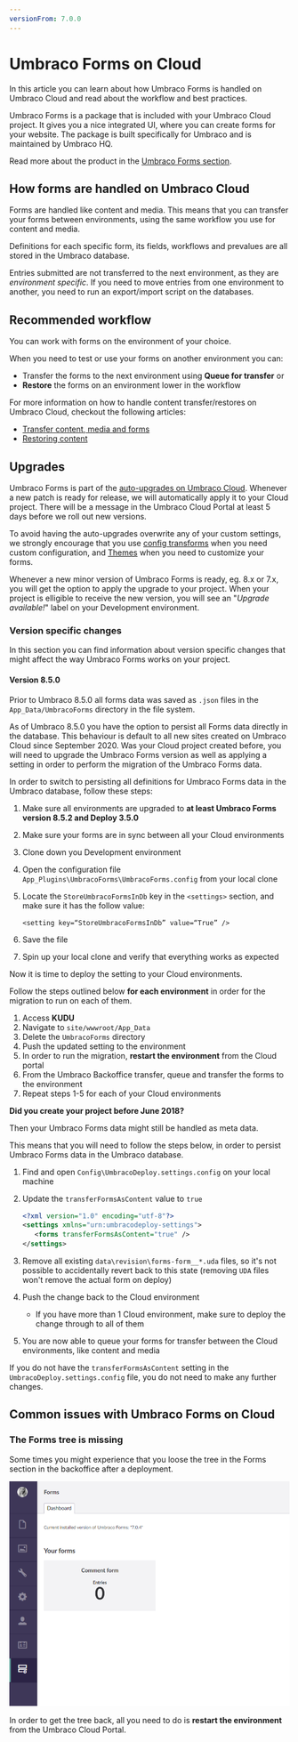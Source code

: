 ```yaml
---
versionFrom: 7.0.0
---
```


# Umbraco Forms on Cloud

In this article you can learn about how Umbraco Forms is handled on Umbraco Cloud and read about the workflow and best practices.

Umbraco Forms is a package that is included with your Umbraco Cloud project. It gives you a nice integrated UI, where you can create forms for your website. The package is built specifically for Umbraco and is maintained by Umbraco HQ.

Read more about the product in the [Umbraco Forms section](../../../Add-ons/UmbracoForms).

## How forms are handled on Umbraco Cloud

Forms are handled like content and media. This means that you can transfer your forms between environments, using the same workflow you use for content and media.

Definitions for each specific form, its fields, workflows and prevalues are all stored in the Umbraco database.

Entries submitted are not transferred to the next environment, as they are *environment specific*. If you need to move entries from one environment to another, you need to run an export/import script on the databases.

## Recommended workflow

You can work with forms on the environment of your choice.

When you need to test or use your forms on another environment you can:

* Transfer the forms to the next environment using **Queue for transfer** or
* **Restore** the forms on an environment lower in the workflow

For more information on how to handle content transfer/restores on Umbraco Cloud, checkout the following articles:

* [Transfer content, media and forms](../Content-Transfer)
* [Restoring content](../Restoring-content)

## Upgrades

Umbraco Forms is part of the [auto-upgrades on Umbraco Cloud](../../Upgrades). Whenever a new patch is ready for release, we will automatically apply it to your Cloud project. There will be a message in the Umbraco Cloud Portal at least 5 days before we roll out new versions.

To avoid having the auto-upgrades overwrite any of your custom settings, we strongly encourage that you use [config transforms](../../Set-Up/Config-Transforms) when you need custom configuration, and [Themes](../../../Add-ons/UmbracoForms/Developer/Themes) when you need to customize your forms.

Whenever a new minor version of Umbraco Forms is ready, eg. 8.x or 7.x, you will get the option to apply the upgrade to your project. When your project is elligible to receive the new version, you will see an "*Upgrade available!*" label on your Development environment.

### Version specific changes

In this section you can find information about version specific changes that might affect the way Umbraco Forms works on your project.

#### Version 8.5.0

Prior to Umbraco 8.5.0 all forms data was saved as `.json` files in the `App_Data/UmbracoForms` directory in the file system.

As of Umbraco 8.5.0 you have the option to persist all Forms data directly in the database. This behaviour is default to all new sites created on Umbraco Cloud since September 2020. Was your Cloud project created before, you will need to upgrade the Umbraco Forms version as well as applying a setting in order to perform the migration of the Umbraco Forms data.

In order to switch to persisting all definitions for Umbraco Forms data in the Umbraco database, follow these steps:

1. Make sure all environments are upgraded to **at least Umbraco Forms version 8.5.2 and Deploy 3.5.0**
2. Make sure your forms are in sync between all your Cloud environments
3. Clone down you Development environment
4. Open the configuration file `App_Plugins\UmbracoForms\UmbracoForms.config` from your local clone
5. Locate the `StoreUmbracoFormsInDb` key in the `<settings>` section, and make sure it has the follow value:

    ```code
    <setting key=“StoreUmbracoFormsInDb” value=“True” />
    ```

6. Save the file
7. Spin up your local clone and verify that everything works as expected

Now it is time to deploy the setting to your Cloud environments.

Follow the steps outlined below **for each environment** in order for the migration to run on each of them.

1. Access **KUDU**
2. Navigate to `site/wwwroot/App_Data`
3. Delete the `UmbracoForms` directory
4. Push the updated setting to the environment
5. In order to run the migration, **restart the environment** from the Cloud portal
6. From the Umbraco Backoffice transfer, queue and transfer the forms to the environment
7. Repeat steps 1-5 for each of your Cloud environments

**Did you create your project before June 2018?**

Then your Umbraco Forms data might still be handled as meta data.

This means that you will need to follow the steps below, in order to persist Umbraco Forms data in the Umbraco database.

1. Find and open `Config\UmbracoDeploy.settings.config` on your local machine
2. Update the `transferFormsAsContent` value to `true`

   ```xml
   <?xml version="1.0" encoding="utf-8"?>
   <settings xmlns="urn:umbracodeploy-settings">
      <forms transferFormsAsContent="true" />
   </settings>
   ```

3. Remove all existing `data\revision\forms-form__*.uda` files, so it's not possible to accidentally revert back to this state (removing `UDA` files won't remove the actual form on deploy)
4. Push the change back to the Cloud environment
   * If you have more than 1 Cloud environment, make sure to deploy the change through to all of them
5. You are now able to queue your forms for transfer between the Cloud environments, like content and media

If you do not have the `transferFormsAsContent` setting in the `UmbracoDeploy.settings.config` file, you do not need to make any further changes.

## Common issues with Umbraco Forms on Cloud

### The Forms tree is missing

Some times you might experience that you loose the tree in the Forms section in the backoffice after a deployment.

![Missing tree from Forms section](images/missing-forms-tree.png)

In order to get the tree back, all you need to do is **restart the environment** from the Umbraco Cloud Portal.
